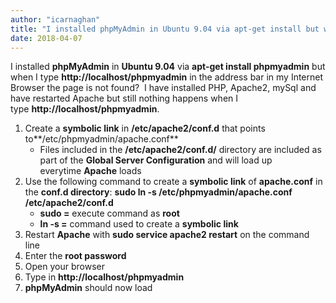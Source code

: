 ```yaml
---
author: "icarnaghan"
title: "I installed phpMyAdmin in Ubuntu 9.04 via apt-get install but when I type http://localhost/phpmyadmin in the address bar in my Internet Browser the page is not found"
date: 2018-04-07
---
```


I installed **phpMyAdmin** in **Ubuntu 9.04** via **apt-get install phpmyadmin** but when I type **http://localhost/phpmyadmin** in the address bar in my Internet Browser the page is not found?  I have installed PHP, Apache2, mySql and have restarted Apache but still nothing happens when I type **http://localhost/phpmyadmin**.

1. Create a **symbolic link** in **/etc/apache2/conf.d** that points to**/etc/phpmyadmin/apache.conf**
    - Files included in the **/etc/apache2/conf.d/** directory are included as part of the **Global Server Configuration** and will load up everytime **Apache** loads
2. Use the following command to create a **symbolic link** of **apache.conf** in the **conf.d directory**: **sudo ln -s /etc/phpmyadmin/apache.conf /etc/apache2/conf.d**
    - **sudo =** execute command as **root**
    - **ln -s =** command used to create a **symbolic link**
3. Restart **Apache** with **sudo service apache2 restart** on the command line
4. Enter the **root password**
5. Open your browser
6. Type in **http://localhost/phpmyadmin**
7. **phpMyAdmin** should now load
